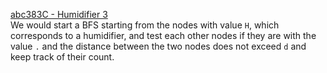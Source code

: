[abc383C - Humidifier 3](https://atcoder.jp/contests/abc383/tasks/abc383_c "abc383C - Humidifier 3") <br>
We would start a BFS starting from the nodes with value `H`, which corresponds to a humidifier, and test each other nodes if they are with the value `.` and the distance between the two nodes does not exceed `d` and keep track of their count. <br>

